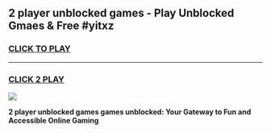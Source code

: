 
## 2 player unblocked games - Play Unblocked Gmaes & Free #yitxz
<h3>
<a href="https://premium.freeplayer.one?title=2_player_unblocked_games&ref=03M">CLICK TO PLAY</a></h3>
<hr>

<h3>
<a href="https://premium.freeplayer.one?title=2_player_unblocked_games&ref=03M">CLICK 2 PLAY</a>
  
</h3>

<a href="https://premium.freeplayer.one?title=2_player_unblocked_games&ref=03M"><img src="https://clearcache.store/games.png"></a>


**2 player unblocked games games unblocked: Your Gateway to Fun and Accessible Online Gaming**
